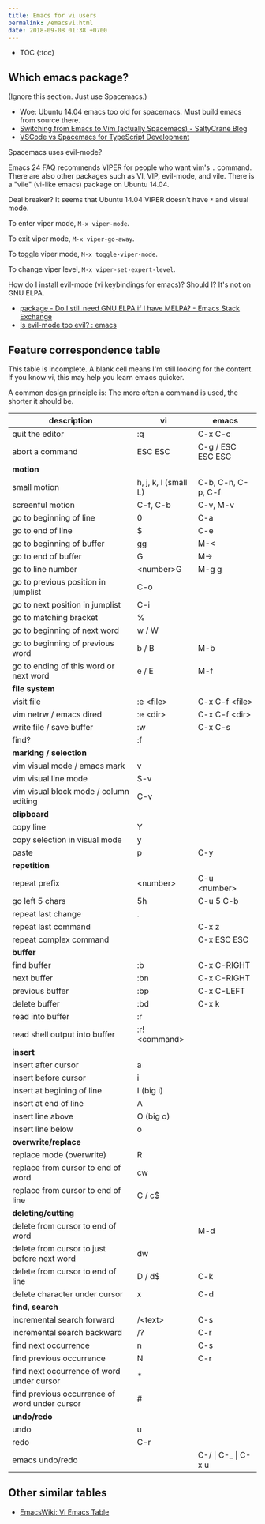 ```yaml
---
title: Emacs for vi users
permalink: /emacsvi.html
date: 2018-09-08 01:38 +0700
---
```


- TOC
{:toc}

## Which emacs package?

(Ignore this section.
Just use Spacemacs.)

- Woe: Ubuntu 14.04 emacs too old for spacemacs.
Must build emacs from source there.
- [Switching from Emacs to Vim (actually Spacemacs) - SaltyCrane Blog](https://www.saltycrane.com/blog/2015/12/switching-emacs-vim-actually-spacemacs/)
- [VSCode vs Spacemacs for TypeScript Development](https://spin.atomicobject.com/2018/07/31/spacemacs-typescript-dev/)

Spacemacs uses evil-mode?

Emacs 24 FAQ recommends VIPER for people who want vim's `.` command.
There are also other packages such as VI, VIP, evil-mode, and vile.
There is a "vile" (vi-like emacs) package on Ubuntu 14.04.

Deal breaker?
It seems that Ubuntu 14.04 VIPER doesn't have `*` and visual mode.

To enter viper mode, `M-x viper-mode`.

To exit viper mode, `M-x viper-go-away`.

To toggle viper mode, `M-x toggle-viper-mode`.

To change viper level, `M-x viper-set-expert-level`.

How do I install evil-mode (vi keybindings for emacs)?
Should I?
It's not on GNU ELPA.

- [package - Do I still need GNU ELPA if I have MELPA? - Emacs Stack Exchange](https://emacs.stackexchange.com/questions/10500/do-i-still-need-gnu-elpa-if-i-have-melpa)
- [Is evil-mode too evil? : emacs](https://www.reddit.com/r/emacs/comments/6ej18a/is_evilmode_too_evil/)

## Feature correspondence table

This table is incomplete.
A blank cell means I'm still looking for the content.
If you know vi, this may help you learn emacs quicker.

A common design principle is:
The more often a command is used, the shorter it should be.

|description|vi|emacs|
|-|-|-|
|quit the editor|:q|C-x C-c|
|abort a command|ESC ESC|C-g / ESC ESC ESC|
|**motion**|||
|small motion|h, j, k, l (small L)|C-b, C-n, C-p, C-f|
|screenful motion|C-f, C-b|C-v, M-v|
|go to beginning of line|0|C-a|
|go to end of line|$|C-e|
|go to beginning of buffer|gg|M-\<|
|go to end of buffer|G|M->|
|go to line number|\<number>G|M-g g|
|go to previous position in jumplist|C-o||
|go to next position in jumplist|C-i||
|go to matching bracket|%||
|go to beginning of next word|w / W||
|go to beginning of previous word|b / B|M-b|
|go to ending of this word or next word|e / E|M-f|
|**file system**|||
|visit file|:e \<file>|C-x C-f \<file>|
|vim netrw / emacs dired|:e \<dir>|C-x C-f \<dir>|
|write file / save buffer|:w|C-x C-s|
|find?|:f||
|**marking / selection**|||
|vim visual mode / emacs mark|v||
|vim visual line mode|S-v||
|vim visual block mode / column editing|C-v||
|**clipboard**|||
|copy line|Y||
|copy selection in visual mode|y||
|paste|p|C-y|
|**repetition**|||
|repeat prefix|\<number>|C-u \<number>|
|go left 5 chars|5h|C-u 5 C-b|
|repeat last change|.||
|repeat last command||C-x z|
|repeat complex command||C-x ESC ESC|
|**buffer**|||
|find buffer|:b|C-x C-RIGHT|
|next buffer|:bn|C-x C-RIGHT|
|previous buffer|:bp|C-x C-LEFT|
|delete buffer|:bd|C-x k|
|read into buffer|:r||
|read shell output into buffer|:r!\<command>||
|**insert**|||
|insert after cursor|a||
|insert before cursor|i||
|insert at begining of line|I (big i)||
|insert at end of line|A||
|insert line above|O (big o)||
|insert line below|o||
|**overwrite/replace**|||
|replace mode (overwrite)|R||
|replace from cursor to end of word|cw||
|replace from cursor to end of line|C / c$||
|**deleting/cutting**|||
|delete from cursor to end of word||M-d|
|delete from cursor to just before next word|dw||
|delete from cursor to end of line|D / d$|C-k|
|delete character under cursor|x|C-d|
|**find, search**|||
|incremental search forward|/\<text>|C-s|
|incremental search backward|/?<text>|C-r|
|find next occurrence|n|C-s|
|find previous occurrence|N|C-r|
|find next occurrence of word under cursor|*||
|find previous occurrence of word under cursor|#||
|**undo/redo**|||
|undo|u||
|redo|C-r||
|emacs undo/redo||C-/ \| C-_ \| C-x u|

## Other similar tables

- [EmacsWiki: Vi Emacs Table](https://www.emacswiki.org/emacs/ViEmacsTable)
